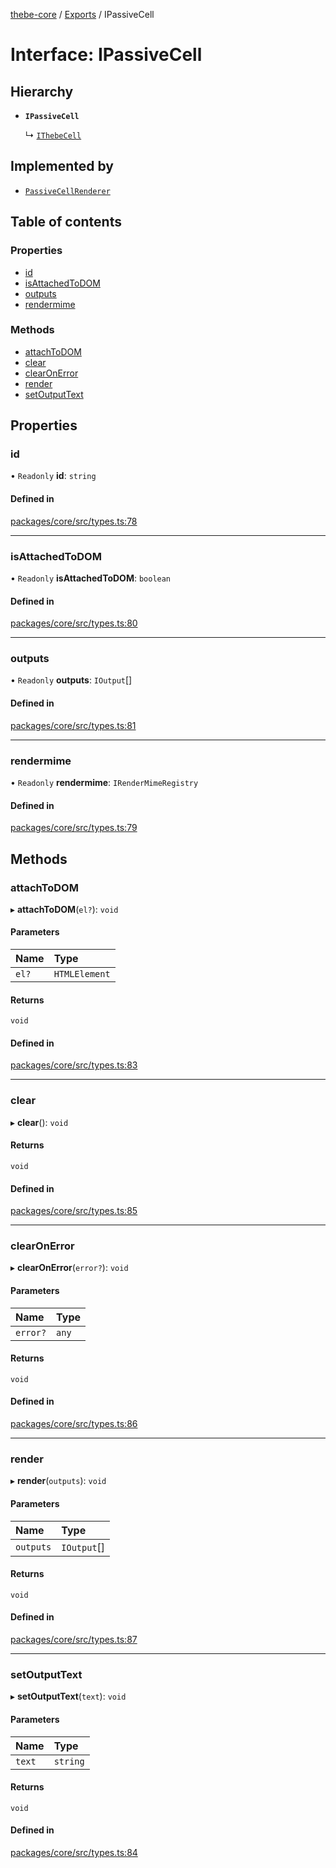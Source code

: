 [thebe-core](../README.md) / [Exports](../modules.md) / IPassiveCell

# Interface: IPassiveCell

## Hierarchy

- **`IPassiveCell`**

  ↳ [`IThebeCell`](IThebeCell.md)

## Implemented by

- [`PassiveCellRenderer`](../classes/PassiveCellRenderer.md)

## Table of contents

### Properties

- [id](IPassiveCell.md#id)
- [isAttachedToDOM](IPassiveCell.md#isattachedtodom)
- [outputs](IPassiveCell.md#outputs)
- [rendermime](IPassiveCell.md#rendermime)

### Methods

- [attachToDOM](IPassiveCell.md#attachtodom)
- [clear](IPassiveCell.md#clear)
- [clearOnError](IPassiveCell.md#clearonerror)
- [render](IPassiveCell.md#render)
- [setOutputText](IPassiveCell.md#setoutputtext)

## Properties

### id

• `Readonly` **id**: `string`

#### Defined in

[packages/core/src/types.ts:78](https://github.com/executablebooks/thebe/blob/3f03d48/packages/core/src/types.ts#L78)

___

### isAttachedToDOM

• `Readonly` **isAttachedToDOM**: `boolean`

#### Defined in

[packages/core/src/types.ts:80](https://github.com/executablebooks/thebe/blob/3f03d48/packages/core/src/types.ts#L80)

___

### outputs

• `Readonly` **outputs**: `IOutput`[]

#### Defined in

[packages/core/src/types.ts:81](https://github.com/executablebooks/thebe/blob/3f03d48/packages/core/src/types.ts#L81)

___

### rendermime

• `Readonly` **rendermime**: `IRenderMimeRegistry`

#### Defined in

[packages/core/src/types.ts:79](https://github.com/executablebooks/thebe/blob/3f03d48/packages/core/src/types.ts#L79)

## Methods

### attachToDOM

▸ **attachToDOM**(`el?`): `void`

#### Parameters

| Name | Type |
| :------ | :------ |
| `el?` | `HTMLElement` |

#### Returns

`void`

#### Defined in

[packages/core/src/types.ts:83](https://github.com/executablebooks/thebe/blob/3f03d48/packages/core/src/types.ts#L83)

___

### clear

▸ **clear**(): `void`

#### Returns

`void`

#### Defined in

[packages/core/src/types.ts:85](https://github.com/executablebooks/thebe/blob/3f03d48/packages/core/src/types.ts#L85)

___

### clearOnError

▸ **clearOnError**(`error?`): `void`

#### Parameters

| Name | Type |
| :------ | :------ |
| `error?` | `any` |

#### Returns

`void`

#### Defined in

[packages/core/src/types.ts:86](https://github.com/executablebooks/thebe/blob/3f03d48/packages/core/src/types.ts#L86)

___

### render

▸ **render**(`outputs`): `void`

#### Parameters

| Name | Type |
| :------ | :------ |
| `outputs` | `IOutput`[] |

#### Returns

`void`

#### Defined in

[packages/core/src/types.ts:87](https://github.com/executablebooks/thebe/blob/3f03d48/packages/core/src/types.ts#L87)

___

### setOutputText

▸ **setOutputText**(`text`): `void`

#### Parameters

| Name | Type |
| :------ | :------ |
| `text` | `string` |

#### Returns

`void`

#### Defined in

[packages/core/src/types.ts:84](https://github.com/executablebooks/thebe/blob/3f03d48/packages/core/src/types.ts#L84)
